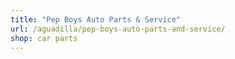```yaml
---
title: "Pep Boys Auto Parts & Service"
url: /aguadilla/pep-boys-auto-parts-and-service/
shop: car parts
---
```

